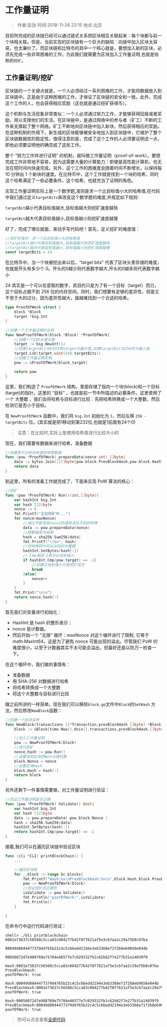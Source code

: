 # 工作量证明

> 作者:彭劲  时间:2018-11-26 23:15 地点:北京

目前所完成的区块链已经可以通过链式关系把区块相互关联起来：每个块都与前一个块相关联。但是，当前实现的区块链有一个巨大的缺陷：向链中加入区块太容易，也太廉价了。而区块链和比特币的其中一个核心就是，要想加入新的区块，必须先完成一些非常困难的工作。为此我们就需要为区块加入工作量证明,也就是俗称的`挖矿`。

## 工作量证明/挖矿

区块链的一个关键点就是，一个人必须经过一系列困难的工作，才能将数据放入到区块链中。正是由于这种困难的工作，才保证了区块链的安全和一致。此外，完成这个工作的人，也会获得相应奖励（这也就是通过挖矿获得币）。

这个机制与生活现象非常类似：一个人必须通过努力工作，才能够获得回报或者奖励，用以支撑他们的生活。在区块链中，是通过网络中的参与者（矿工）不断的工作来支撑起了整个网络。矿工不断地向区块链中加入新块，然后获得相应的奖励。在这种机制的作用下，新生成的区块能够被安全地加入到区块链中，它维护了整个区块链数据库的稳定性。值得注意的是，完成了这个工作的人必须要证明这一点，即他必须要证明他的确完成了这些工作。

整个 “努力工作并进行证明” 的机制，就叫做工作量证明（proof-of-work）。要想完成工作非常地不容易，因为这需要大量的计算能力：即便是高性能计算机，也无法在短时间内快速完成。另外，这个工作的困难度会随着时间不断增长，以保持每 10 分钟出 1 个新块的速度。在比特币中，这个工作就是找到一个块的哈希，同时这个哈希满足了一些必要条件。这个哈希，也就充当了证明的角色。

实现工作量证明实际上是一个数学题,准则是求一个比目标值小大的哈希值,在代码中我们通过定义`targetBits`来改变这个数学题的难度,并规定如下规则:

`targetBit`越小代表目标值越大,目标值越大则挖矿速度越快

`targetBit`越大代表目标值越小,目标值越小则挖矿速度越慢

好了，完成了理论层面，来动手写代码吧！首先，定义挖矿的难度值：

```go
//挖矿的准则：求一个比目标值小大的哈希值
//targetBit越小代表目标值越大,目标值越大则挖矿速度越快
//targetBit越大代表目标值越小,目标值越小则挖矿速度越慢
const targetBits = 24
```

在比特币中，当一个块被挖出来以后，“target bits” 代表了区块头里存储的难度，也就是开头有多少个 0。开头的0越少则代表数字越大,开头的0越多则代表数字越小

24 其实是一个可以任意取的数字，其目的只是为了有一个目标（target）而已，这个目标占据不到 256 位的内存空间。同时，我们想要有足够的差异性，但是又不至于大的过分，因为差异性越大，就越难找到一个合适的哈希。


```go
type ProofOfWork struct {
	block *Block
	target *big.Int
}

//创建一个工作量证明的实例
func NewProofOfWork(block *Block) *ProofOfWork{
	//创建一个256长度大数
	target := big.NewInt(1)
	//如果targetBit为0时代表target为最大值,如果targetBit为256时为最小值
	target.Lsh(target,uint(256-targetBits))
	//创建工作量证明实例
	pow := &ProofOfWork{block,target}

	return pow 
}
```

这里，我们构造了 `ProofOfWork` 结构，里面存储了指向一个块(block)和一个目标(target)的指针。这里的 “目标” ，也就是前一节中所描述的必要条件。这里使用了一个 大整数 ，我们会将哈希与目标进行比较：先把哈希转换成一个大整数，然后检测它是否小于目标。

在 `NewProofOfWork` 函数中，我们将 `big.Int` 初始化为 `1`，然后左移 `256 - targetBits` 位。(其实就是把1移动到第232位,也就是1前面有24个0)

> 注意：在比较时,实际上是使用哈希值进行比较大小的

现在，我们需要有数据来进行哈希，准备数据

```go
//创建用于比较目标值的哈希数据
func (pow *ProofOfWork) prepareData(nonce int) []byte{
	data := bytes.Join([][]byte{pow.block.PrevBlockHash,pow.block.HashTransactions(),IntToHex(pow.block.Timestamp),IntToHex(int64(targetBits)),IntToHex(int64(nonce))},[]byte{})
	return data 
}
```
到这里，所有的准备工作就完成了，下面来实现 PoW 算法的核心：

```go
//挖矿
func (pow *ProofOfWork) Run()(int,[]byte){
	var hashInt big.Int
	var hash [32]byte 
	nonce := 0
	fmt.Printf("正在挖矿中...")
	for nonce<maxNonce{
		//通过不断改变nonce的值来求出不同的哈希
		data := pow.prepareData(nonce)
		//把数据变为哈希
		hash = sha256.Sum256(data)
		fmt.Printf("\r%x", hash)
		//将哈希转为可以比较的大整数
		hashInt.SetBytes(hash[:])
		// Cmp返回-1表示比目标值小
		if hashInt.Cmp(pow.target) == -1{
			//如果比目标值小代表挖矿成功
			break 
		}else{
			nonce++
		}
	}
	fmt.Print("\n\n")
	return nonce,hash[:]
}
```

首先我们对变量进行初始化：

* HashInt 是 hash 的整形表示；
* nonce 是计数器。
* 然后开始一个 “无限” 循环：maxNonce 对这个循环进行了限制, 它等于 math.MaxInt64，这是为了避免 nonce 可能出现的溢出。尽管我们 PoW 的难度很小，以至于计数器其实不太可能会溢出，但最好还是以防万一检查一下。

在这个循环中，我们做的事情有：

* 准备数据
* 用 SHA-256 对数据进行哈希
* 将哈希转换成一个大整数
* 将这个大整数与目标进行比较

跟之前所讲的一样简单。现在我们可以移除`block.go`文件中`Block`的`SetHash` 方法，然后修改`NewBlock`函数：

```go
//创建一个区块实例
func NewBlock(transactions []*Transaction,prevBlockHash []byte) *Block{
	block := &Block{time.Now().Unix(),transactions,prevBlockHash,[]byte{},0}

	//加入工作量证明
	pow := NewProofOfWork(block)
	//进行挖矿
	nonce,hash := pow.Run()
	//设置当前区块的Nonce随机数
	block.Nonce = nonce
	//设置区块Hash
	block.Hash = hash[:]
	return block
}
```

另外还剩下一件事情需要做，对工作量证明进行验证：

```go
//验证工作量证明是否正确
func (pow *ProofOfWork) Validate() bool{
	var hashInt big.Int
	var hash [32]byte
	data := pow.prepareData( pow.block.Nonce )
	hash = sha256.Sum256(data)
	hashInt.SetBytes(hash[:])
	return hashInt.Cmp(pow.target) == -1 
}
```

接着,我们可以在遍历区块链中验证区块

```go
func (cli *CLI) printBlockChain() {
    ...

	//遍历区块链
	for _,block := range bc.blocks{
		fmt.Printf("Hash:%x\nPrevBlockHash:%x\n",block.Hash,block.PrevBlockHash)
        pow := NewProofOfWork(block)
        //验证挖矿的正确性
		isValidate := pow.Validate()
		fmt.Println("poofOfWork:",isValidate)
		fmt.Println()
	} 

}
```

在命令行中运行代码进行测试：

```
shell> ./blc printblockchain
0001e73637c56560c5cca83c004277b42f8f7621af5e3cbfaa2c29a75b8c07ba

00049d8844477379d4765b22c4c5c66edd2194e3eb3368e71f2b8eb9656e044b

00056072d7e988769e75784e46577e7c029332fb1c62b62f7e277b31a14039f9

Hash:0001e73637c56560c5cca83c004277b42f8f7621af5e3cbfaa2c29a75b8c07ba
PrevBlockHash:
poofOfWork: true

Hash:00049d8844477379d4765b22c4c5c66edd2194e3eb3368e71f2b8eb9656e044b
PrevBlockHash:0001e73637c56560c5cca83c004277b42f8f7621af5e3cbfaa2c29a75b8c07ba
poofOfWork: true

Hash:00056072d7e988769e75784e46577e7c029332fb1c62b62f7e277b31a14039f9
PrevBlockHash:00049d8844477379d4765b22c4c5c66edd2194e3eb3368e71f2b8eb9656e044b
poofOfWork: true
```

> 你可以点击查看[全部代码](https://github.com/pengjim520golang/blockchain-tutorial/tree/master/%E8%AF%BE%E7%A8%8B%E6%95%99%E6%9D%90/03.%E5%B7%A5%E4%BD%9C%E9%87%8F%E8%AF%81%E6%98%8E_%E6%8C%96%E7%9F%BF%E7%9A%84%E5%AE%9E%E7%8E%B0/src)